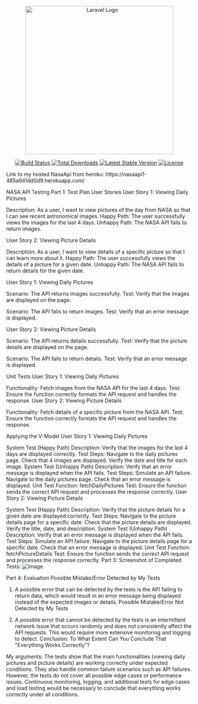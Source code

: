 <p align="center"><a href="https://laravel.com" target="_blank"><img src="https://raw.githubusercontent.com/laravel/art/master/logo-lockup/5%20SVG/2%20CMYK/1%20Full%20Color/laravel-logolockup-cmyk-red.svg" width="400" alt="Laravel Logo"></a></p>
<p align="center">
<a href="https://github.com/laravel/framework/actions"><img src="https://github.com/laravel/framework/workflows/tests/badge.svg" alt="Build Status"></a>
<a href="https://packagist.org/packages/laravel/framework"><img src="https://img.shields.io/packagist/dt/laravel/framework" alt="Total Downloads"></a>
<a href="https://packagist.org/packages/laravel/framework"><img src="https://img.shields.io/packagist/v/laravel/framework" alt="Latest Stable Version"></a>
<a href="https://packagist.org/packages/laravel/framework"><img src="https://img.shields.io/packagist/l/laravel/framework" alt="License"></a>
</p>
Link to my hosted NasaApi from heroku: https://nasaapi1-485a941dd0d9.herokuapp.com/

NASA API Testing
Part 1: Test Plan
User Stories
User Story 1: Viewing Daily Pictures

Description: As a user, I want to view pictures of the day from NASA so that I can see recent astronomical images.
Happy Path: The user successfully views the images for the last 4 days.
Unhappy Path: The NASA API fails to return images.

User Story 2: Viewing Picture Details

Description: As a user, I want to view details of a specific picture so that I can learn more about it.
Happy Path: The user successfully views the details of a picture for a given date.
Unhappy Path: The NASA API fails to return details for the given date.

User Story 1: Viewing Daily Pictures

Scenario: The API returns images successfully.
Test: Verify that the images are displayed on the page.

Scenario: The API fails to return images.
Test: Verify that an error message is displayed.

User Story 2: Viewing Picture Details

Scenario: The API returns details successfully.
Test: Verify that the picture details are displayed on the page.

Scenario: The API fails to return details.
Test: Verify that an error message is displayed.

Unit Tests
User Story 1: Viewing Daily Pictures

Functionality: Fetch images from the NASA API for the last 4 days.
Test: Ensure the function correctly formats the API request and handles the response.
User Story 2: Viewing Picture Details

Functionality: Fetch details of a specific picture from the NASA API.
Test: Ensure the function correctly formats the API request and handles the response.


Applying the V-Model
User Story 1: Viewing Daily Pictures

System Test (Happy Path)
Description: Verify that the images for the last 4 days are displayed correctly.
Test Steps:
Navigate to the daily pictures page.
Check that 4 images are displayed.
Verify the date and title for each image.
System Test (Unhappy Path)
Description: Verify that an error message is displayed when the API fails.
Test Steps:
Simulate an API failure.
Navigate to the daily pictures page.
Check that an error message is displayed.
Unit Test
Function: fetchDailyPictures
Test: Ensure the function sends the correct API request and processes the response correctly.
User Story 2: Viewing Picture Details

System Test (Happy Path)
Description: Verify that the picture details for a given date are displayed correctly.
Test Steps:
Navigate to the picture details page for a specific date.
Check that the picture details are displayed.
Verify the title, date, and description.
System Test (Unhappy Path)
Description: Verify that an error message is displayed when the API fails.
Test Steps:
Simulate an API failure.
Navigate to the picture details page for a specific date.
Check that an error message is displayed.
Unit Test
Function: fetchPictureDetails
Test: Ensure the function sends the correct API request and processes the response correctly.
Part 3: Screenshot of Completed Tests:
![image](https://github.com/GabriellaKhayutin1/NasaApi/assets/144113555/eb58ba72-d463-4fb1-bdf8-6130664189aa)

Part 4: Evaluation
Possible Mistake/Error Detected by My Tests

1. A possible error that can be detected by the tests is the API failing to return data, which would result in an error message being displayed instead of the expected images or details.
Possible Mistake/Error Not Detected by My Tests

2. A possible error that cannot be detected by the tests is an intermittent network issue that occurs randomly and does not consistently affect the API requests. This would require more extensive monitoring and logging to detect.
Conclusion: To What Extent Can You Conclude That "Everything Works Correctly"?

My arguments:
The tests show that the main functionalities (viewing daily pictures and picture details) are working correctly under expected conditions.
They also handle common failure scenarios such as API failures.
However, the tests do not cover all possible edge cases or performance issues. Continuous monitoring, logging, and additional tests for edge cases and load testing would be necessary to conclude that everything works correctly under all conditions.

